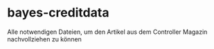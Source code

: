 # bayes-creditdata
Alle notwendigen Dateien, um den Artikel aus dem Controller Magazin nachvollziehen zu können
